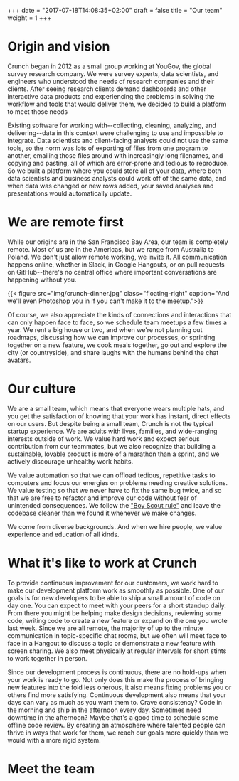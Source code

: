 +++
date = "2017-07-18T14:08:35+02:00"
draft = false
title = "Our team"
weight = 1
+++


# Origin and vision

Crunch began in 2012 as a small group working at YouGov, the global survey research company. We were survey experts, data scientists, and engineers who understood the needs of research companies and their clients. After seeing research clients demand dashboards and other interactive data products and experiencing the problems in solving the workflow and tools that would deliver them, we decided to build a platform to meet those needs

Existing software for working with--collecting, cleaning, analyzing, and delivering--data in this context were challenging to use and impossible to integrate. Data scientists and client-facing analysts could not use the same tools, so the norm was lots of exporting of files from one program to another, emailing those files around with increasingly long filenames, and copying and pasting, all of which are error-prone and tedious to reproduce. So we built a platform where you could store all of your data, where both data scientists and business analysts could work off of the same data, and when data was changed or new rows added, your saved analyses and presentations would automatically update.  

# We are remote first

While our origins are in the San Francisco Bay Area, our team is completely remote. Most of us are in the Americas, but we range from Australia to Poland. We don't just allow remote working, we invite it. All communication happens online, whether in Slack, in Google Hangouts, or on pull requests on GitHub--there's no central office where important conversations are happening without you.

{{< figure src="img/crunch-dinner.jpg" class="floating-right" caption="And we'll even Photoshop you in if you can't make it to the meetup.">}}

Of course, we also appreciate the kinds of connections and interactions that can only happen face to face, so we schedule team meetups a few times a year. We rent a big house or two, and when we're not planning out roadmaps, discussing how we can improve our processes, or sprinting together on a new feature, we cook meals together, go out and explore the city (or countryside), and share laughs with the humans behind the chat avatars.

# Our culture

We are a small team, which means that everyone wears multiple hats, and you get the satisfaction of knowing that your work has instant, direct effects on our users. But despite being a small team, Crunch is not the typical startup experience. We are adults with lives, families, and wide-ranging interests outside of work. We value hard work and expect serious contribution from our teammates, but we also recognize that building a sustainable, lovable product is more of a marathon than a sprint, and we actively discourage unhealthy work habits.

We value automation so that we can offload tedious, repetitive tasks to computers and focus our energies on problems needing creative solutions. We value testing so that we never have to fix the same bug twice, and so that we are free to refactor and improve our code without fear of unintended consequences. We follow the ["Boy Scout rule"](http://programmer.97things.oreilly.com/wiki/index.php/The_Boy_Scout_Rule) and leave the codebase cleaner than we found it whenever we make changes.

We come from diverse backgrounds. And when we hire people, we value experience and education of all kinds.

# What it's like to work at Crunch

To provide continuous improvement for our customers, we work hard to make our development platform work as smoothly as possible.  One of our goals is for new developers to be able to ship a small amount of code on day one.  You can expect to meet with your peers for a short standup daily.  From there you might be helping make design decisions, reviewing some code, writing code to create a new feature or expand on the one you wrote last week.  Since we are all remote, the majority of up to the minute communication in topic-specific chat rooms, but we often will meet face to face in a Hangout to discuss a topic or demonstrate a new feature with screen sharing.  We also meet physically at regular intervals for short stints to work together in person.

Since our development process is continuous, there are no hold-ups when your work is ready to go.  Not only does this make the process of bringing new features into the fold less onerous, it also means fixing problems you or others find more satisfying.  Continuous development also means that your days can vary as much as you want them to.  Crave consistency?  Code in the morning and ship in the afternoon every day.  Sometimes need downtime in the afternoon?  Maybe that's a good time to schedule some offline code review.  By creating an atmosphere where talented people can thrive in ways that work for them, we reach our goals more quickly than we would with a more rigid system.

# Meet the team
